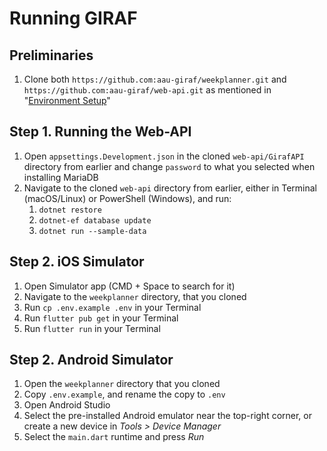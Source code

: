 # Running GIRAF

## Preliminaries

1. Clone both `https://github.com:aau-giraf/weekplanner.git` and `https://github.com:aau-giraf/web-api.git` as mentioned in "[Environment Setup](/Setup/Index)"

## Step 1. Running the Web-API

1. Open `appsettings.Development.json` in the cloned `web-api/GirafAPI` directory from earlier and change `password` to what you selected when installing MariaDB
2. Navigate to the cloned `web-api` directory from earlier, either in Terminal (macOS/Linux) or PowerShell (Windows), and run:
   1. `dotnet restore`
   2. `dotnet-ef database update`
   3. `dotnet run --sample-data`

## Step 2. iOS Simulator

1. Open Simulator app (CMD + Space to search for it)
2. Navigate to the `weekplanner` directory, that you cloned
3. Run `cp .env.example .env` in your Terminal
4. Run `flutter pub get` in your Terminal
5. Run `flutter run` in your Terminal

## Step 2. Android Simulator

1. Open the `weekplanner` directory that you cloned
2. Copy `.env.example`, and rename the copy to `.env`
3. Open Android Studio
4. Select the pre-installed Android emulator near the top-right corner, or create a new device in _Tools > Device Manager_
5. Select the `main.dart` runtime and press _Run_
